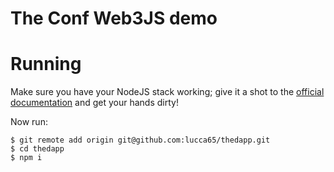 # The Conf Web3JS demo

# Running

Make sure you have your NodeJS stack working; give it a shot to the [official documentation](https://github.com/ethereum/wiki/wiki/JavaScript-API) and get your hands dirty!

Now run:

```shell
$ git remote add origin git@github.com:lucca65/thedapp.git
$ cd thedapp
$ npm i
```

